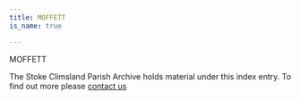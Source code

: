 ```yaml
---
title: MOFFETT
is_name: true

---
```


MOFFETT


The Stoke Climsland Parish Archive holds material under this index entry. To find out more please [contact us](/contact/)
